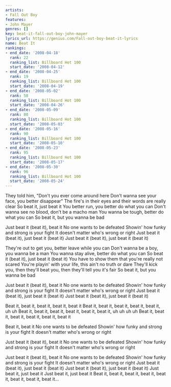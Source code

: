 ```yaml
---
artists:
- Fall Out Boy
features:
- John Mayer
genres: []
key: beat-it-fall-out-boy-john-mayer
lyrics_url: https://genius.com/Fall-out-boy-beat-it-lyrics
name: Beat It
rankings:
- end_date: '2008-04-18'
  rank: 22
  ranking_list: Billboard Hot 100
  start_date: '2008-04-12'
- end_date: '2008-04-25'
  rank: 19
  ranking_list: Billboard Hot 100
  start_date: '2008-04-19'
- end_date: '2008-05-02'
  rank: 58
  ranking_list: Billboard Hot 100
  start_date: '2008-04-26'
- end_date: '2008-05-09'
  rank: 80
  ranking_list: Billboard Hot 100
  start_date: '2008-05-03'
- end_date: '2008-05-16'
  rank: 90
  ranking_list: Billboard Hot 100
  start_date: '2008-05-10'
- end_date: '2008-05-23'
  rank: 95
  ranking_list: Billboard Hot 100
  start_date: '2008-05-17'
- end_date: '2008-05-30'
  rank: 96
  ranking_list: Billboard Hot 100
  start_date: '2008-05-24'
---
```

They told him, "Don't you ever come around here
Don't wanna see your face, you better disappear"
The fire's in their eyes and their words are really clear
So beat it, just beat it
You better run, you better do what you can
Don't wanna see no blood, don't be a macho man
You wanna be tough, better do what you can
So beat it, but you wanna be bad


Just beat it (beat it), beat it
No one wants to be defeated
Showin' how funky and strong is your fight
It doesn't matter who's wrong or right
Just beat it (beat it), just beat it (beat it)
Just beat it (beat it), just beat it (beat it)


They're out to get you, better leave while you can
Don't wanna be a boy, you wanna be a man
You wanna stay alive, better do what you can
So beat it (beat it), just beat it (beat it)
You have to show them that you're really not scared
You're playin' with your life, this ain't no truth or dare
They'll kick you, then they'll beat you, then they'll tell you it's fair
So beat it, but you wanna be bad


Just beat it (beat it), beat it
No one wants to be defeated
Showin' how funky and strong is your fight
It doesn't matter who's wrong or right
Just beat it (beat it), just beat it (beat it)
Just beat it (beat it), just beat it (beat it)


Beat it, beat it, beat it, beat it, beat it
Beat it, beat it, beat it, beat it, beat it, uh uh
Beat it, beat it, beat it, beat it, beat it, beat it, uh uh uh uh
Beat it, beat it, beat it, beat it, beat it, beat it




Beat it, beat it
No one wants to be defeated
Showin' how funky and strong is your fight
It doesn't matter who's wrong or right

Just beat it (beat it), beat it
No one wants to be defeated
Showin' how funky and strong is your fight
It doesn't matter who's wrong or right

Just beat it (beat it), beat it
No one wants to be defeated
Showin' how funky and strong is your fight
It doesn't matter who's wrong or right
Just beat it (beat it), just beat it (beat it)
Just beat it (beat it), just beat it (beat it)
Just beat it, just beat it
Just beat it, just beat it
Beat it, beat it, beat it, beat it, beat it, beat it, beat it, beat it...
